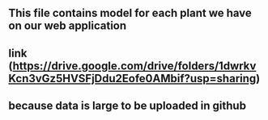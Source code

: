 ## This file contains model for each plant we have on our web application 
## link (https://drive.google.com/drive/folders/1dwrkvKcn3vGz5HVSFjDdu2Eofe0AMbif?usp=sharing)
## because data is large to be uploaded in github
